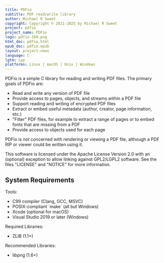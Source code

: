 ```yaml
---
title: PDFio
subtitle: PDF read/write library
author: Michael R Sweet
copyright: Copyright © 2021-2025 by Michael R Sweet
project: pdfio
project_name: PDFio
logo: pdfio-160.png
html_doc: pdfio.html
epub_doc: pdfio.epub
layout: project-news
language: C
lgtm: cpp
platforms: Linux | macOS | Unix | Windows
---
```


PDFio is a simple C library for reading and writing PDF files.  The primary goals of PDFio are:

- Read and write any version of PDF file
- Provide access to pages, objects, and streams within a PDF file
- Support reading and writing of encrypted PDF files
- Extract or embed useful metadata (author, creator, page information, etc.)
- "Filter" PDF files, for example to extract a range of pages or to embed fonts that are missing from a PDF
- Provide access to objects used for each page

PDFio is *not* concerned with rendering or viewing a PDF file, although a PDF RIP or viewer could be written using it.

This software is licensed under the Apache License Version 2.0 with an (optional) exception to allow linking against GPL2/LGPL2 software.  See the files "LICENSE" and "NOTICE" for more information.

<div class="border bg20 px-3 py-2">
  <h2>System Requirements</h2>

  <p>Tools:</p>
  <ul>
    <li>C99 compiler (Clang, GCC, MSVC)</li>
    <li>POSIX-compliant `make` (all but Windows)</li>
    <li>Xcode (optional for macOS)</li>
    <li>Visual Studio 2019 or later (Windows)</li>
  </ul>

  <p>Required Libraries:</p>
  <ul>
    <li>ZLIB (1.1+)</li>
  </ul>

  <p>Recommended Libraries:</p>
  <ul>
    <li>libpng (1.6+)</li>
  </ul>
</div>
